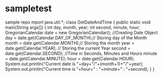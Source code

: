 # sampletest
sample repo
mport java.util.*;
class GetDateAndTime
{
public static void main(String args[])
{
int day, month, year;
int second, minute, hour;
GregorianCalendar date = new GregorianCalendar(); //Creating Date Object
day = date.get(Calendar.DAY_OF_MONTH);// Storing day of the Month
month = date.get(Calendar.MONTH);// Storing the month
year = date.get(Calendar.YEAR); // Storing the current Year
second = date.get(Calendar.SECOND); //Time in Seconds, Minutes and Hours
minute = date.get(Calendar.MINUTE);
hour = date.get(Calendar.HOUR);
System.out.println("Current date is  "+day+"/"+(month+1)+"/"+year);
System.out.println("Current time is  "+hour+" : "+minute+" : "+second);
}
}
